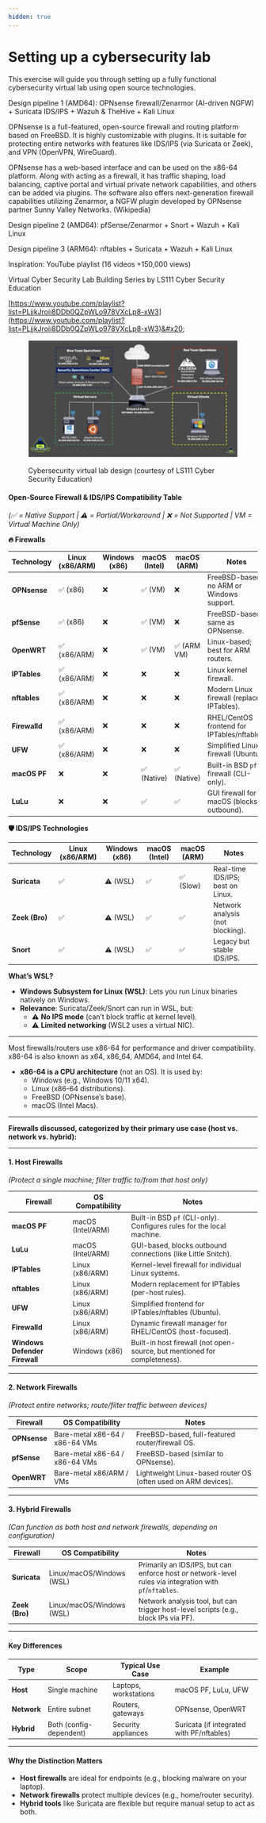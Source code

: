 ```yaml
---
hidden: true
---
```


# Setting up a cybersecurity lab

This exercise will guide you through setting up a fully functional cybersecurity virtual lab using open source technologies.&#x20;

Design pipeline 1 (AMD64): OPNsense firewall/Zenarmor (AI-driven NGFW) + Suricata IDS/IPS + Wazuh & TheHive + Kali Linux

OPNsense is a full-featured, open-source firewall and routing platform based on FreeBSD. It is highly customizable with plugins. It is suitable for protecting entire networks with features like IDS/IPS (via Suricata or Zeek), and VPN (OpenVPN, WireGuard).

OPNsense has a web-based interface and can be used on the x86-64 platform. Along with acting as a firewall, it has traffic shaping, load balancing, captive portal and virtual private network capabilities, and others can be added via plugins. The software also offers next-generation firewall capabilities utilizing Zenarmor, a NGFW plugin developed by OPNsense partner Sunny Valley Networks. (Wikipedia)

Design pipeline 2 (AMD64): pfSense/Zenarmor + Snort + Wazuh + Kali Linux

Design pipeline 3 (ARM64): nftables + Suricata + Wazuh + Kali Linux

Inspiration: YouTube playlist (16 videos +150,000 views)

Virtual Cyber Security Lab Building Series by LS111 Cyber Security Education

[https://www.youtube.com/playlist?list=PLjjkJroii8DDb0QZpWLo978VXcLp8-xW3](https://www.youtube.com/playlist?list=PLjjkJroii8DDb0QZpWLo978VXcLp8-xW3)&#x20;

<figure><img src="../../.gitbook/assets/image (16).png" alt=""><figcaption><p>Cybersecurity virtual lab design (courtesy of LS111 Cyber Security Education)</p></figcaption></figure>

#### **Open-Source Firewall & IDS/IPS Compatibility Table**

_(✅ = Native Support | ⚠️ = Partial/Workaround | ❌ = Not Supported | VM = Virtual Machine Only)_

**🔥 Firewalls**

| Technology    | Linux (x86/ARM) | Windows (x86) | macOS (Intel) | macOS (ARM) | Notes                                       |
| ------------- | --------------- | ------------- | ------------- | ----------- | ------------------------------------------- |
| **OPNsense**  | ✅ (x86)         | ❌             | ✅ (VM)        | ❌           | FreeBSD-based; no ARM or Windows support.   |
| **pfSense**   | ✅ (x86)         | ❌             | ✅ (VM)        | ❌           | FreeBSD-based; same as OPNsense.            |
| **OpenWRT**   | ✅ (x86/ARM)     | ❌             | ✅ (VM)        | ✅ (ARM VM)  | Linux-based; best for ARM routers.          |
| **IPTables**  | ✅ (x86/ARM)     | ❌             | ❌             | ❌           | Linux kernel firewall.                      |
| **nftables**  | ✅ (x86/ARM)     | ❌             | ❌             | ❌           | Modern Linux firewall (replaces IPTables).  |
| **Firewalld** | ✅ (x86/ARM)     | ❌             | ❌             | ❌           | RHEL/CentOS frontend for IPTables/nftables. |
| **UFW**       | ✅ (x86/ARM)     | ❌             | ❌             | ❌           | Simplified Linux firewall (Ubuntu).         |
| **macOS PF**  | ❌               | ❌             | ✅ (Native)    | ✅ (Native)  | Built-in BSD `pf` firewall (CLI-only).      |
| **LuLu**      | ❌               | ❌             | ✅             | ✅           | GUI firewall for macOS (blocks outbound).   |

**🛡️ IDS/IPS Technologies**

| Technology     | Linux (x86/ARM) | Windows (x86) | macOS (Intel) | macOS (ARM) | Notes                             |
| -------------- | --------------- | ------------- | ------------- | ----------- | --------------------------------- |
| **Suricata**   | ✅               | ⚠️ (WSL)      | ✅             | ✅ (Slow)    | Real-time IDS/IPS; best on Linux. |
| **Zeek (Bro)** | ✅               | ⚠️ (WSL)      | ✅             | ✅           | Network analysis (not blocking).  |
| **Snort**      | ✅               | ⚠️ (WSL)      | ✅             | ✅           | Legacy but stable IDS/IPS.        |

**What’s WSL?**

* **Windows Subsystem for Linux (WSL)**: Lets you run Linux binaries natively on Windows.
* **Relevance**: Suricata/Zeek/Snort can run in WSL, but:
  * ⚠️ **No IPS mode** (can’t block traffic at kernel level).
  * ⚠️ **Limited networking** (WSL2 uses a virtual NIC).

***

Most firewalls/routers use x86-64 for performance and driver compatibility. x86-64 is also known as x64, x86\_64, AMD64, and Intel 64.

* **x86-64 is a CPU architecture** (not an OS). It is used by:
  * Windows (e.g., Windows 10/11 x64).
  * Linux (x86-64 distributions).
  * FreeBSD (OPNsense’s base).
  * macOS (Intel Macs).

***

**Firewalls discussed, categorized by their primary use case (host vs. network vs. hybrid):**

***

#### **1. Host Firewalls**

_(Protect a single machine; filter traffic to/from that host only)_

| Firewall                      | OS Compatibility  | Notes                                                                     |
| ----------------------------- | ----------------- | ------------------------------------------------------------------------- |
| **macOS PF**                  | macOS (Intel/ARM) | Built-in BSD `pf` (CLI-only). Configures rules for the local machine.     |
| **LuLu**                      | macOS (Intel/ARM) | GUI-based, blocks outbound connections (like Little Snitch).              |
| **IPTables**                  | Linux (x86/ARM)   | Kernel-level firewall for individual Linux systems.                       |
| **nftables**                  | Linux (x86/ARM)   | Modern replacement for IPTables (per-host rules).                         |
| **UFW**                       | Linux (x86/ARM)   | Simplified frontend for IPTables/nftables (Ubuntu).                       |
| **Firewalld**                 | Linux (x86/ARM)   | Dynamic firewall manager for RHEL/CentOS (host-focused).                  |
| **Windows Defender Firewall** | Windows (x86)     | Built-in host firewall (not open-source, but mentioned for completeness). |

***

#### **2. Network Firewalls**

_(Protect entire networks; route/filter traffic between devices)_

| Firewall     | OS Compatibility               | Notes                                                          |
| ------------ | ------------------------------ | -------------------------------------------------------------- |
| **OPNsense** | Bare-metal x86-64 / x86-64 VMs | FreeBSD-based, full-featured router/firewall OS.               |
| **pfSense**  | Bare-metal x86-64 / x86-64 VMs | FreeBSD-based (similar to OPNsense).                           |
| **OpenWRT**  | Bare-metal x86/ARM / VMs       | Lightweight Linux-based router OS (often used on ARM devices). |

***

#### **3. Hybrid Firewalls**

_(Can function as both host and network firewalls, depending on configuration)_

| Firewall       | OS Compatibility          | Notes                                                                                                     |
| -------------- | ------------------------- | --------------------------------------------------------------------------------------------------------- |
| **Suricata**   | Linux/macOS/Windows (WSL) | Primarily an IDS/IPS, but can enforce host _or_ network-level rules via integration with `pf`/`nftables`. |
| **Zeek (Bro)** | Linux/macOS/Windows (WSL) | Network analysis tool, but can trigger host-level scripts (e.g., block IPs via PF).                       |

***

#### **Key Differences**

| **Type**    | **Scope**               | **Typical Use Case**  | **Example**                               |
| ----------- | ----------------------- | --------------------- | ----------------------------------------- |
| **Host**    | Single machine          | Laptops, workstations | macOS PF, LuLu, UFW                       |
| **Network** | Entire subnet           | Routers, gateways     | OPNsense, OpenWRT                         |
| **Hybrid**  | Both (config-dependent) | Security appliances   | Suricata (if integrated with PF/nftables) |

***

#### **Why the Distinction Matters**

* **Host firewalls** are ideal for endpoints (e.g., blocking malware on your laptop).
* **Network firewalls** protect multiple devices (e.g., home/router security).
* **Hybrid tools** like Suricata are flexible but require manual setup to act as both.
